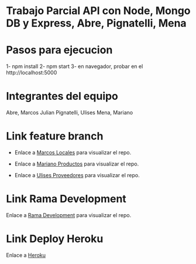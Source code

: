# Trabajo Parcial API con Node, Mongo DB y Express, Abre, Pignatelli, Mena

# Pasos para ejecucion

1- npm install
2- npm start
3- en navegador, probar en el http://localhost:5000

# Integrantes del equipo

Abre, Marcos Julian
Pignatelli, Ulises
Mena, Mariano


# Link feature branch

+ Enlace a [Marcos Locales](feature/locales) para visualizar el repo.

+ Enlace a [Mariano Productos](feature/Productos) para visualizar el repo.

+ Enlace a [Ulises Proveedores](feature/proveedores) para visualizar el repo.


# Link Rama Development
Enlace a [Rama Development]() para visualizar el repo.

# Link Deploy Heroku
Enlace a [Heroku](xxx)